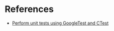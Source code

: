 

# References
- [Perform unit tests using GoogleTest and CTest](https://opensource.com/article/22/1/unit-testing-googletest-ctest)